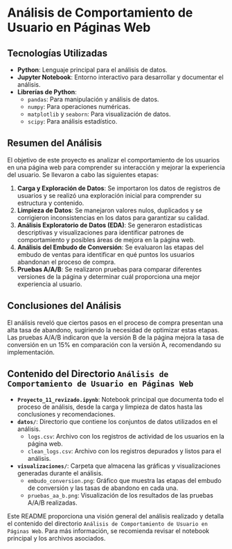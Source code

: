 # Análisis de Comportamiento de Usuario en Páginas Web

## Tecnologías Utilizadas

- **Python**: Lenguaje principal para el análisis de datos.
- **Jupyter Notebook**: Entorno interactivo para desarrollar y documentar el análisis.
- **Librerías de Python**:
  - `pandas`: Para manipulación y análisis de datos.
  - `numpy`: Para operaciones numéricas.
  - `matplotlib` y `seaborn`: Para visualización de datos.
  - `scipy`: Para análisis estadístico.

## Resumen del Análisis

El objetivo de este proyecto es analizar el comportamiento de los usuarios en una página web para comprender su interacción y mejorar la experiencia del usuario. Se llevaron a cabo las siguientes etapas:

1. **Carga y Exploración de Datos**: Se importaron los datos de registros de usuarios y se realizó una exploración inicial para comprender su estructura y contenido.
2. **Limpieza de Datos**: Se manejaron valores nulos, duplicados y se corrigieron inconsistencias en los datos para garantizar su calidad.
3. **Análisis Exploratorio de Datos (EDA)**: Se generaron estadísticas descriptivas y visualizaciones para identificar patrones de comportamiento y posibles áreas de mejora en la página web.
4. **Análisis del Embudo de Conversión**: Se evaluaron las etapas del embudo de ventas para identificar en qué puntos los usuarios abandonan el proceso de compra.
5. **Pruebas A/A/B**: Se realizaron pruebas para comparar diferentes versiones de la página y determinar cuál proporciona una mejor experiencia al usuario.

## Conclusiones del Análisis

El análisis reveló que ciertos pasos en el proceso de compra presentan una alta tasa de abandono, sugiriendo la necesidad de optimizar estas etapas. Las pruebas A/A/B indicaron que la versión B de la página mejora la tasa de conversión en un 15% en comparación con la versión A, recomendando su implementación.

## Contenido del Directorio `Análisis de Comportamiento de Usuario en Páginas Web`

- **`Proyecto_11_revizado.ipynb`**: Notebook principal que documenta todo el proceso de análisis, desde la carga y limpieza de datos hasta las conclusiones y recomendaciones.
- **`datos/`**: Directorio que contiene los conjuntos de datos utilizados en el análisis.
  - `logs.csv`: Archivo con los registros de actividad de los usuarios en la página web.
  - `clean_logs.csv`: Archivo con los registros depurados y listos para el análisis.
- **`visualizaciones/`**: Carpeta que almacena las gráficas y visualizaciones generadas durante el análisis.
  - `embudo_conversion.png`: Gráfico que muestra las etapas del embudo de conversión y las tasas de abandono en cada una.
  - `pruebas_aa_b.png`: Visualización de los resultados de las pruebas A/A/B realizadas.

Este README proporciona una visión general del análisis realizado y detalla el contenido del directorio `Análisis de Comportamiento de Usuario en Páginas Web`. Para más información, se recomienda revisar el notebook principal y los archivos asociados.
